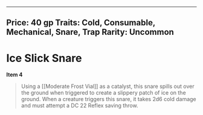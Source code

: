 
---
Price: 40 gp
Traits: Cold, Consumable, Mechanical, Snare, Trap
Rarity: Uncommon
---

# Ice Slick Snare

**Item 4**

> Using a [[Moderate Frost Vial]] as a catalyst, this snare spills out over the ground when triggered to create a slippery patch of ice on the ground. When a creature triggers this snare, it takes 2d6 cold damage and must attempt a DC 22 Reflex saving throw.
